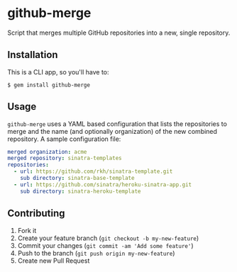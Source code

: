 # github-merge

Script that merges multiple GitHub repositories into a new, single repository.

## Installation

This is a CLI app, so you'll have to:

```
$ gem install github-merge
```

## Usage

`github-merge` uses a YAML based configuration that lists the
repositories to merge and the name (and optionally organization) of the
new combined repository. A sample configuration file:

```yaml
merged organization: acme
merged repository: sinatra-templates
repositories:
  - url: https://github.com/rkh/sinatra-template.git
    sub directory: sinatra-base-template
  - url: https://github.com/sinatra/heroku-sinatra-app.git 
    sub directory: sinatra-heroku-template
```

## Contributing

1. Fork it
2. Create your feature branch (`git checkout -b my-new-feature`)
3. Commit your changes (`git commit -am 'Add some feature'`)
4. Push to the branch (`git push origin my-new-feature`)
5. Create new Pull Request
